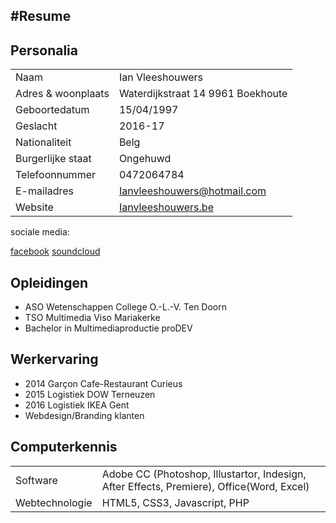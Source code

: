 #Resume
--------
## Personalia

|                      |                                                 |
| -------------------- | ----------------------------------------------- |
| Naam                 | Ian Vleeshouwers                                | 
| Adres & woonplaats   | Waterdijkstraat 14 9961 Boekhoute               |  
| Geboortedatum        | 15/04/1997                                      | 
| Geslacht             | 2016-17                                         | 
| Nationaliteit        | Belg                                            | 
| Burgerlijke staat    | Ongehuwd                                        |
| Telefoonnummer       | 0472064784                                      |
| E-mailadres          | Ianvleeshouwers@hotmail.com                     |
| Website              | [Ianvleeshouwers.be](http://ianvleeshouwers.be/)|

sociale media:

[facebook](https://www.facebook.com/ian.vleeshouwers)
[soundcloud](https://soundcloud.com/secret-culture)

## Opleidingen
* ASO Wetenschappen College O.-L.-V. Ten Doorn <br>
* TSO Multimedia Viso Mariakerke <br>
* Bachelor in Multimediaproductie proDEV <br>

## Werkervaring
* 2014 Garçon Cafe-Restaurant Curieus <br>
* 2015 Logistiek DOW Terneuzen <br>
* 2016 Logistiek IKEA Gent <br>
* Webdesign/Branding klanten <br>


## Computerkennis
|                      |                                                 |
| -------------------- | ----------------------------------------------- |
| Software             | Adobe CC (Photoshop, Illustartor, Indesign, After Effects, Premiere), Office(Word, Excel)                 |
| Webtechnologie       | HTML5, CSS3, Javascript, PHP                 |


